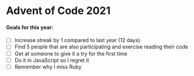 # Advent of Code 2021

#### Goals for this year:

- [ ] Increase streak by 1 compared to last year (12 days)
- [ ] Find 5 people that are also participating and exercise reading their code
- [ ] Get at someone to give it a try for the first time
- [ ] Do it in JavaScript so I regret it
- [ ] Remember why I miss Ruby
